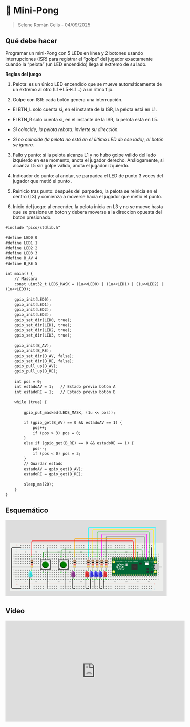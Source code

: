 # 🏓 Mini-Pong
> Selene Román Celis - 04/09/2025 

## Qué debe hacer

Programar un mini-Pong con 5 LEDs en línea y 2 botones usando interrupciones (ISR) para registrar el “golpe” del jugador exactamente cuando la “pelota” (un LED encendido) llega al extremo de su lado.

**Reglas del juego**

1. Pelota: es un único LED encendido que se mueve automáticamente de un extremo al otro (L1→L5→L1…) a un ritmo fijo.

2. Golpe con ISR: cada botón genera una interrupción.

* El BTN_L solo cuenta si, en el instante de la ISR, la pelota está en L1.

* El BTN_R solo cuenta si, en el instante de la ISR, la pelota está en L5.

- _Si coincide, la pelota rebota: invierte su dirección._

- _Si no coincide (la pelota no está en el último LED de ese lado), el botón se ignora._

3. Fallo y punto: si la pelota alcanza L1 y no hubo golpe válido del lado izquierdo en ese momento, anota el jugador derecho. Análogamente, si alcanza L5 sin golpe válido, anota el jugador izquierdo.

4. Indicador de punto: al anotar, se parpadea el LED de punto 3 veces del jugador que metió el punto .

5. Reinicio tras punto: después del parpadeo, la pelota se reinicia en el centro (L3) y comienza a moverse hacia el jugador que metió el punto.

6. Inicio del juego: al encender, la pelota inicia en L3 y no se mueve hasta que se presione un boton y debera moverse a la direccion opuesta del boton presionado.

``` codigo
#include "pico/stdlib.h"
 
#define LED0 0
#define LED1 1
#define LED2 2
#define LED3 3
#define B_AV 4
#define B_RE 5
 
int main() {
    // Máscara
    const uint32_t LEDS_MASK = (1u<<LED0) | (1u<<LED1) | (1u<<LED2) | (1u<<LED3);
 
    gpio_init(LED0);
    gpio_init(LED1);
    gpio_init(LED2);
    gpio_init(LED3);
    gpio_set_dir(LED0, true);
    gpio_set_dir(LED1, true);
    gpio_set_dir(LED2, true);
    gpio_set_dir(LED3, true);
 
    gpio_init(B_AV);
    gpio_init(B_RE);
    gpio_set_dir(B_AV, false);
    gpio_set_dir(B_RE, false);
    gpio_pull_up(B_AV);
    gpio_pull_up(B_RE);
 
    int pos = 0;        
    int estadoAV = 1;   // Estado previo botón A
    int estadoRE = 1;   // Estado previo botón B
 
    while (true) {
     
        gpio_put_masked(LEDS_MASK, (1u << pos));
 
        if (gpio_get(B_AV) == 0 && estadoAV == 1) {
            pos++;
            if (pos > 3) pos = 0;
        }
        else if (gpio_get(B_RE) == 0 && estadoRE == 1) {
            pos--;
            if (pos < 0) pos = 3;
        }
        // Guardar estado
        estadoAV = gpio_get(B_AV);
        estadoRE = gpio_get(B_RE);
 
        sleep_ms(20);
    }
}
```
## Esquemático
![Diagrama del sistema](images/esquema4.png)

## Video
<iframe width="560" height="315" src="https://www.youtube.com/embed/tVQgv4xvnJc?si=f9M6IhCKlwHLMtzb" title="YouTube video player" frameborder="0" allow="accelerometer; autoplay; clipboard-write; encrypted-media; gyroscope; picture-in-picture; web-share" referrerpolicy="strict-origin-when-cross-origin" allowfullscreen></iframe>